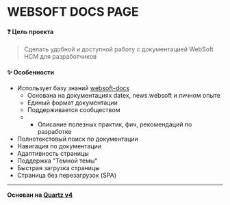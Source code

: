 # WEBSOFT DOCS PAGE
#### ❓ Цель проекта
> Сделать удобной и доступной работу с документацией WebSoft HCM для разработчиков

#### ✨ Особенности
- Использует базу знаний [websoft-docs](https://github.com/punkhomov/websoft-docs)
  -  Основана на документациях datex, news.websoft и личном опыте
  -  Единый формат документации
  -  Поддерживается сообществом
  -  + Описание полезных практик, фич, рекомендаций по разработке
- Полнотекстовый поиск по документации
- Навигация по документации
- Адаптивность страницы
- Поддержка "Темной темы"
- Быстрая загрузка страницы
- Страница без перезагрузок (SPA)

---
__Основан на [Quartz v4](https://quartz.jzhao.xyz/)__
